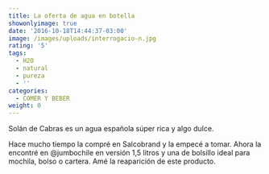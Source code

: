 ```yaml
---
title: La oferta de agua en botella
showonlyimage: true
date: '2016-10-18T14:44:37-03:00'
image: /images/uploads/interrogacio-n.jpg
rating: '5'
tags:
  - H2O
  - natural
  - pureza
  - ''
categories:
  - COMER Y BEBER
weight: 0
---
```

Solán de Cabras es un agua española súper rica y algo dulce. 

Hace mucho tiempo la compré en Salcobrand y la empecé a tomar. Ahora la encontré en @jumbochile en versión 1,5 litros y una de bolsillo ideal para mochila, bolso o cartera. Amé la reaparición de este producto.
